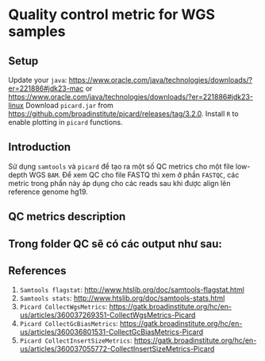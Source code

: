 # Quality control metric for WGS samples

## Setup 
Update your `java`: https://www.oracle.com/java/technologies/downloads/?er=221886#jdk23-mac or https://www.oracle.com/java/technologies/downloads/?er=221886#jdk23-linux
Download `picard.jar` from https://github.com/broadinstitute/picard/releases/tag/3.2.0.
Install `R` to enable plotting in `picard` functions.

## Introduction 
Sử dụng `samtools` và `picard` để tạo ra một số QC metrics cho một file low-depth WGS `BAM`. Để xem QC cho file FASTQ thì xem ở phần `FASTQC`, các metric trong phần này áp dụng cho các reads sau khi được align lên reference genome hg19. 

## QC metrics description
Trong folder QC sẽ có các output như sau:
- 

## References
1. `Samtools flagstat`: http://www.htslib.org/doc/samtools-flagstat.html 
2. `Samtools stats`: http://www.htslib.org/doc/samtools-stats.html
3. `Picard CollectWgsMetrics`: https://gatk.broadinstitute.org/hc/en-us/articles/360037269351-CollectWgsMetrics-Picard
4. `Picard CollectGcBiasMetrics`: https://gatk.broadinstitute.org/hc/en-us/articles/360036801531-CollectGcBiasMetrics-Picard
5. `Picard CollectInsertSizeMetrics`: https://gatk.broadinstitute.org/hc/en-us/articles/360037055772-CollectInsertSizeMetrics-Picard